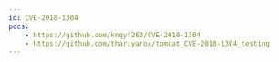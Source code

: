 ```yaml
---
id: CVE-2018-1304
pocs:
    - https://github.com/knqyf263/CVE-2018-1304
    - https://github.com/thariyarox/tomcat_CVE-2018-1304_testing
---
```


